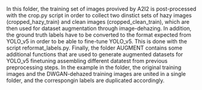 In this folder, the training set of images provived by A2I2 is post-processed with the crop.py script in order to collect two dinstict sets of hazy images (cropped_hazy_train)  and clean images (cropped_clean_train), which are then used for dataset augmentation through image-dehazing.
In addition, the ground truth labels have to be converted to the format expected from YOLO_v5 in order to be able to fine-tune YOLO_v5. This is done with the script reformat_labels.py.
Finally, the folder AUGMENT contains some additional functions that are used to generate augmented datasets for YOLO_v5 finetuning assembling different datatest from previous preprocessing steps. In the example in the folder, the original training images and the DWGAN-dehazed training images are united in a single folder, and the correspongin labels are duplicated accordingly.
